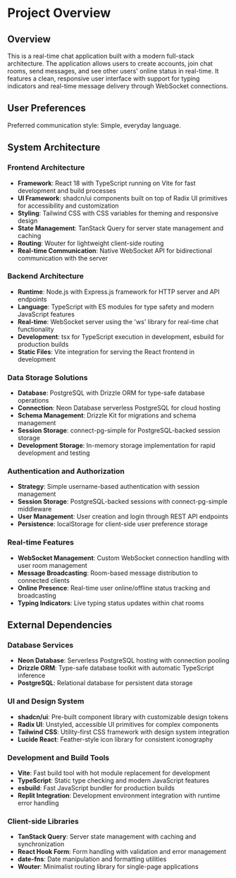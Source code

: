 # Project Overview

## Overview

This is a real-time chat application built with a modern full-stack architecture. The application allows users to create accounts, join chat rooms, send messages, and see other users' online status in real-time. It features a clean, responsive user interface with support for typing indicators and real-time message delivery through WebSocket connections.

## User Preferences

Preferred communication style: Simple, everyday language.

## System Architecture

### Frontend Architecture
- **Framework**: React 18 with TypeScript running on Vite for fast development and build processes
- **UI Framework**: shadcn/ui components built on top of Radix UI primitives for accessibility and customization
- **Styling**: Tailwind CSS with CSS variables for theming and responsive design
- **State Management**: TanStack Query for server state management and caching
- **Routing**: Wouter for lightweight client-side routing
- **Real-time Communication**: Native WebSocket API for bidirectional communication with the server

### Backend Architecture
- **Runtime**: Node.js with Express.js framework for HTTP server and API endpoints
- **Language**: TypeScript with ES modules for type safety and modern JavaScript features
- **Real-time**: WebSocket server using the 'ws' library for real-time chat functionality
- **Development**: tsx for TypeScript execution in development, esbuild for production builds
- **Static Files**: Vite integration for serving the React frontend in development

### Data Storage Solutions
- **Database**: PostgreSQL with Drizzle ORM for type-safe database operations
- **Connection**: Neon Database serverless PostgreSQL for cloud hosting
- **Schema Management**: Drizzle Kit for migrations and schema management
- **Session Storage**: connect-pg-simple for PostgreSQL-backed session storage
- **Development Storage**: In-memory storage implementation for rapid development and testing

### Authentication and Authorization
- **Strategy**: Simple username-based authentication with session management
- **Session Storage**: PostgreSQL-backed sessions with connect-pg-simple middleware
- **User Management**: User creation and login through REST API endpoints
- **Persistence**: localStorage for client-side user preference storage

### Real-time Features
- **WebSocket Management**: Custom WebSocket connection handling with user room management
- **Message Broadcasting**: Room-based message distribution to connected clients
- **Online Presence**: Real-time user online/offline status tracking and broadcasting
- **Typing Indicators**: Live typing status updates within chat rooms

## External Dependencies

### Database Services
- **Neon Database**: Serverless PostgreSQL hosting with connection pooling
- **Drizzle ORM**: Type-safe database toolkit with automatic TypeScript inference
- **PostgreSQL**: Relational database for persistent data storage

### UI and Design System
- **shadcn/ui**: Pre-built component library with customizable design tokens
- **Radix UI**: Unstyled, accessible UI primitives for complex components
- **Tailwind CSS**: Utility-first CSS framework with design system integration
- **Lucide React**: Feather-style icon library for consistent iconography

### Development and Build Tools
- **Vite**: Fast build tool with hot module replacement for development
- **TypeScript**: Static type checking and modern JavaScript features
- **esbuild**: Fast JavaScript bundler for production builds
- **Replit Integration**: Development environment integration with runtime error handling

### Client-side Libraries
- **TanStack Query**: Server state management with caching and synchronization
- **React Hook Form**: Form handling with validation and error management
- **date-fns**: Date manipulation and formatting utilities
- **Wouter**: Minimalist routing library for single-page applications